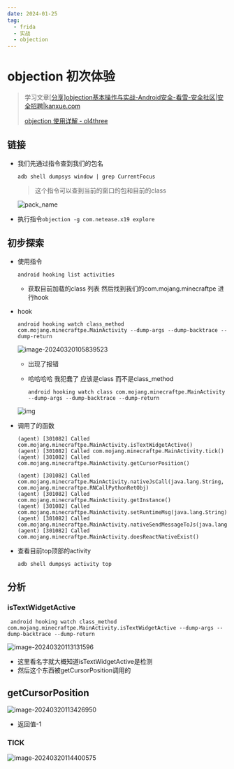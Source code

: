 ```yaml
---
date: 2024-01-25
tag:
  - frida
  - 实战
  - objection
---
```


# objection 初次体验

> 学习文章[[分享\]objection基本操作与实战-Android安全-看雪-安全社区|安全招聘|kanxue.com](https://bbs.kanxue.com/thread-277929.htm)
>
> [objection 使用详解 - ol4three](https://www.ol4three.com/2022/03/11/Android/objection-使用详解/)

## 链接

- 我们先通过指令查到我们的包名

  ```shell
  adb shell dumpsys window | grep CurrentFocus
  ```

  > 这个指令可以查到当前的窗口的包和目前的class

  ![pack_name](https://awaqwqa.github.io/img/objection/pack_name.png)

  

- 执行指令`objection -g com.netease.x19 explore`

## 初步探索

- 使用指令

  ```shell
  android hooking list activities
  ```

  - 获取目前加载的class 列表 然后找到我们的com.mojang.minecraftpe 进行hook

- hook

  ```shell
  android hooking watch class_method com.mojang.minecraftpe.MainActivity --dump-args --dump-backtrace --dump-return
  ```

  ![image-20240320105839523](https://awaqwqa.github.io/img/objection/image-20240320105839523.png)

  - 出现了报错

  - 哈哈哈哈 我犯蠢了 应该是class 而不是class_method

    ```
    android hooking watch class com.mojang.minecraftpe.MainActivity --dump-args --dump-backtrace --dump-return
    ```

  ![img](https://awaqwqa.github.io/img/objection/img.png)

- 调用了的函数

  ```shell
  (agent) [301082] Called com.mojang.minecraftpe.MainActivity.isTextWidgetActive()
  (agent) [301082] Called com.mojang.minecraftpe.MainActivity.tick()
  (agent) [301082] Called com.mojang.minecraftpe.MainActivity.getCursorPosition()
  
  (agent) [301082] Called com.mojang.minecraftpe.MainActivity.nativeJsCall(java.lang.String, com.mojang.minecraftpe.RNCallPythonRetObj)
  (agent) [301082] Called com.mojang.minecraftpe.MainActivity.getInstance()
  (agent) [301082] Called com.mojang.minecraftpe.MainActivity.setRuntimeMsg(java.lang.String)
  (agent) [301082] Called com.mojang.minecraftpe.MainActivity.nativeSendMessageToJs(java.lang.String)
  (agent) [301082] Called com.mojang.minecraftpe.MainActivity.doesReactNativeExist()
  
  ```

- 查看目前top顶部的activity

  ```shell
  adb shell dumpsys activity top
  ```

  

## 分析

### isTextWidgetActive

```shell
 android hooking watch class_method com.mojang.minecraftpe.MainActivity.isTextWidgetActive --dump-args --dump-backtrace --dump-return
```

![image-20240320113131596](https://awaqwqa.github.io/img/objection/image-20240320113131596.png)

- 这里看名字就大概知道isTextWidgetActive是检测
- 然后这个东西被getCursorPosition调用的

## getCursorPosition

![image-20240320113426950](https://awaqwqa.github.io/img/objection/image-20240320113426950.png)

- 返回值-1

### TICK

![image-20240320114400575](https://awaqwqa.github.io/img/objection/image-20240320114400575.png)



